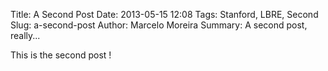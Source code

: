 Title: A Second Post
Date: 2013-05-15 12:08
Tags: Stanford, LBRE, Second
Slug: a-second-post
Author: Marcelo Moreira
Summary: A second post, really...

This is the second post !
